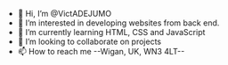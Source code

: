 - 👋 Hi, I’m @VictADEJUMO
- 👀 I’m interested in developing websites from back end.
- 🌱 I’m currently learning HTML, CSS and JavaScript
- 💞️ I’m looking to collaborate on projects
- 📫 How to reach me --Wigan, UK, WN3 4LT--

<!---
VictADEJUMO/VictADEJUMO is a ✨ special ✨ repository because its `README.md` (this file) appears on your GitHub profile.
You can click the Preview link to take a look at your changes.
--->
